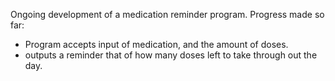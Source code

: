 Ongoing development of a medication reminder program. 
Progress made so far: 
  - Program accepts input of medication, and the amount of doses.
  - outputs a reminder that of how many doses left to take through out the day. 
